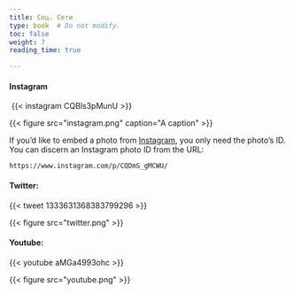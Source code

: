```yaml
---
title: Соц. Сети
type: book  # Do not modify.
toc: false
weight: 7
reading_time: true

---
```


#### Instagram

​		{{< instagram CQBls3pMunU >}}

{{< figure src="instagram.png" caption="A caption" >}}

If you’d like to embed a photo from [Instagram](https://www.instagram.com/), you only need the photo’s ID. You can discern an Instagram photo ID from the URL:

```
https://www.instagram.com/p/CQDmS_gMCWU/
```



#### Twitter:

{{< tweet 1333631368383799296 >}}

{{< figure src="twitter.png" >}}

#### Youtube:

{{< youtube aMGa4993ohc >}} 

{{< figure src="youtube.png" >}}
